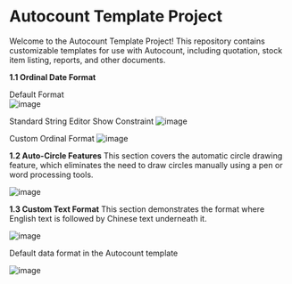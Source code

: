 # Autocount Template Project

Welcome to the Autocount Template Project! This repository contains customizable templates for use with Autocount, including quotation, stock item listing, reports, and other documents.

**1.1 Ordinal Date Format**

  Default Format  
  ![image](https://github.com/nafeszaasyiqin/Autocount-Template/assets/106697359/49bd5004-ffd5-48c0-a6bc-e4727b9c79de)

  Standard String Editor Show Constraint
  ![image](https://github.com/nafeszaasyiqin/Autocount-Template/assets/106697359/d37d2604-61bb-4763-8c3c-e4b07e1f1535)

  Custom Ordinal Format
  ![image](https://github.com/nafeszaasyiqin/Autocount-Template/assets/106697359/5494ace5-2402-400b-b4d0-fdf1b9d342ee)


**1.2 Auto-Circle Features**
This section covers the automatic circle drawing feature, which eliminates the need to draw circles manually using a pen or word processing tools.

![image](https://github.com/nafeszaasyiqin/Autocount-Template/assets/106697359/535b1454-5586-408b-8e29-cb473f311ce2)

**1.3 Custom Text Format**
This section demonstrates the format where English text is followed by Chinese text underneath it.

![image](https://github.com/nafeszaasyiqin/Autocount-Template/assets/106697359/1c0d8fff-1f72-4e0e-a12d-045aa616565e)

Default data format in the Autocount template

![image](https://github.com/nafeszaasyiqin/Autocount-Template/assets/106697359/0014dd03-91c4-4d75-ba9e-72e22bb947cd)

